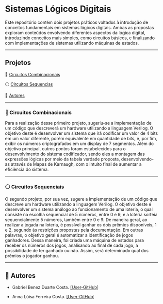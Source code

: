# Sistemas Lógicos Digitais

Este repositório contém dois projetos práticos voltados à introdução de conceitos fundamentais em sistemas lógicos digitais. Ambas as propostas exploram conteúdos envolvendo diferentes aspectos da lógica digital, introduzindo conceitos mais simples, como circuitos básicos, e finalizando com implementações de sistemas utilizando máquinas de estados.
___

## Projetos

🔵 [Circuitos Combinacionais](#circuitos-combinacionais)

⚪ [Circuitos Sequencias](#circuitos-sequenciais)

🔵 [Autores](#autores)
___

<div id="circuitos-combinacionais"></div>

### 🔵 Circuitos Combinacionais

Para a realização desse primeiro projeto, sugeriu-se a implementação de um código que descreverá um hardware utilizando a linguagem Verilog. O objetivo deste é desenvolver um sistema que irá codificar um valor de 4 bits em um valor diferente, porém equivalente em quantidade de bits, e, por fim, exibir os números criptografados em um display de 7 segmentos. Além do objetivo principal, outros pontos foram estabelecidos para o desenvolvimento do sistema codificador, sendo eles a montagem das expressões lógicas por meio da tabela verdade proposta, desenvolvendo-as através de Mapas de Karnaugh, com o intuito final de aumentar a eficiência do sistema.
___

### ⚪ Circuitos Sequenciais

<div id="circuitos-sequenciais"></div>

O segundo projeto, por sua vez, sugere a implementação de um código que descreve um hardware utilizando a linguagem Verilog. O objetivo deste é desenvolver um sistema análogo ao funcionamento de uma loteria, o qual consiste na escolha sequencial de 5 números, entre 0 e 9, e a loteria sorteia sequencialmente 5 números, também entre 0 e 9. De maneira geral, ao realizar a jogada na loteria, é possível ganhar os dois prêmios disponíveis, 1 e 2, segundo às restrições propostas pela documentação. Em outras palavras, o objetivo geral é automatizar a identificação de jogos ganhadores. Dessa maneira, foi criada uma máquina de estados para receber os números dos jogos, analisando ao final de cada jogo, a possibilidade de ter ganhado ou não. Assim, será determinado qual dos prêmios o jogador ganhou.
___

## 🔵 Autores

<div id="autores"><!-- Seu conteúdo para Autores --></div>

- Gabriel Benez Duarte Costa. [[User-GitHub]](https://github.com/Gabriel_Duarte)

- Anna Lúisa Ferreira Costa. [[User-GitHub]](https://github.com/annafcosta)

